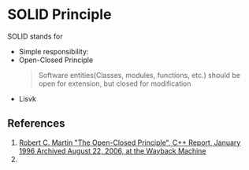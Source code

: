 # SOLID Principle

SOLID stands for

- Simple responsibility:
- Open-Closed Principle
  > Software entities(Classes, modules, functions, etc.) should be open for extension, but closed for modification
- Lisvk


## References

1. [Robert C. Martin "The Open-Closed Principle", C++ Report, January 1996 Archived August 22, 2006, at the Wayback Machine](https://drive.google.com/file/d/0BwhCYaYDn8EgN2M5MTkwM2EtNWFkZC00ZTI3LWFjZTUtNTFhZGZiYmUzODc1/view)
2. 